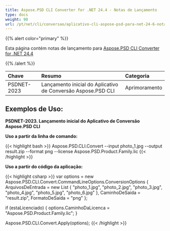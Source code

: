```yaml
---
title: Aspose.PSD CLI Converter for .NET 24.4 - Notas de Lançamento
type: docs
weight: 90
url: /pt/net/cli/conversao/aplicativo-cli-aspose-psd-para-net-24-6-notas-de-lancamento/
---
```


{{% alert color="primary" %}}

Esta página contém notas de lançamento para [Aspose.PSD CLI Converter for .NET 24.4](https://www.nuget.org/packages/Aspose.PSD.CLI.Convert/)

{{% /alert %}}

| **Chave**   | **Resumo**                                                     | **Categoria** |
|:------------|:--------------------------------------------------------------|:-------------|
| PSDNET-2023 | Lançamento inicial do Aplicativo de Conversão Aspose.PSD CLI | Aprimoramento |


## **Exemplos de Uso:**

**PSDNET-2023. Lançamento inicial do Aplicativo de Conversão Aspose.PSD CLI**

**Uso a partir da linha de comando:**

{{< highlight bash >}}
Aspose.PSD.CLI.Convert --input photo_1.jpg --output result.zip --format png --license Aspose.PSD.Product.Family.lic
{{< /highlight >}}

**Uso a partir do código da aplicação:**

{{< highlight csharp >}}
var options = new Aspose.PSD.CLI.Convert.CommandLineOptions.ConversionOptions
{
    ArquivosDeEntrada = new List<string> { "photo_1.jpg", "photo_2.jpg", "photo_3.jpg", "photo_4.jpg", "photo_5.jpg", "photo_6.jpg" },
    CaminhoDeSaida = "result.zip",
    FormatoDeSaida = "png"
};


if (estaLicenciado)
{
    options.CaminhoDaLicenca = "Aspose.PSD.Product.Family.lic";
}

Aspose.PSD.CLI.Convert.Apply(options);
{{< /highlight >}}
